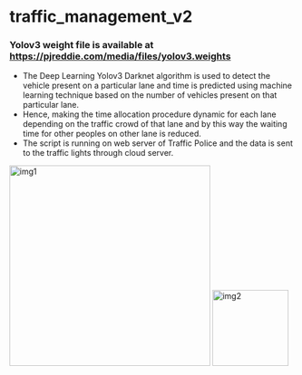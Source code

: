 # traffic_management_v2
### Yolov3 weight file is available at  https://pjreddie.com/media/files/yolov3.weights

* The Deep Learning Yolov3 Darknet algorithm is used to detect the vehicle present on a particular lane and time is predicted using machine learning technique based on the number of vehicles present on that particular lane.    
* Hence, making the time allocation procedure dynamic for each lane depending on the traffic crowd of that lane and by this way the waiting time for other peoples on other lane is reduced.   
* The script is running on web server of Traffic Police and the data is sent to the traffic lights through cloud server.    

<img width="354" alt="img1" src="https://user-images.githubusercontent.com/41751718/65477459-0320e100-dea4-11e9-9318-f620bfcc2b22.png">

<img width="134" alt="img2" src="https://user-images.githubusercontent.com/41751718/65477338-b2a98380-dea3-11e9-8843-c850512b23e8.png">
